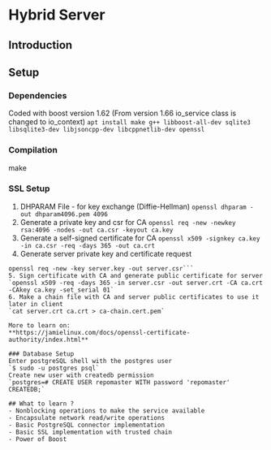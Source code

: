 # Hybrid Server
## Introduction

## Setup
### Dependencies
Coded with boost version 1.62 (From version 1.66 io_service class is changed to io_context)
`apt install make g++ libboost-all-dev sqlite3 libsqlite3-dev libjsoncpp-dev libcppnetlib-dev openssl`

### Compilation
make

### SSL Setup
1. DHPARAM File - for key exchange (Diffie-Hellman)
`openssl dhparam -out dhparam4096.pem 4096`
2. Generate a private key and csr for CA
`openssl req -new -newkey rsa:4096 -nodes -out ca.csr -keyout ca.key`
3. Generate a self-signed certificate for CA
`openssl x509 -signkey ca.key -in ca.csr -req -days 365 -out ca.crt`
4. Generate server private key and certificate request
```openssl genrsa -out server.key 1024
openssl req -new -key server.key -out server.csr```
5. Sign certificate with CA and generate public certificate for server
`openssl x509 -req -days 365 -in server.csr -out server.crt -CA ca.crt -CAkey ca.key -set_serial 01`
6. Make a chain file with CA and server public certificates to use it later in client
`cat server.crt ca.crt > ca-chain.cert.pem`

More to learn on:
**https://jamielinux.com/docs/openssl-certificate-authority/index.html**

### Database Setup
Enter postgreSQL shell with the postgres user
`$ sudo -u postgres psql`
Create new user with createdb permission
`postgres=# CREATE USER repomaster WITH password 'repomaster' CREATEDB;`

## What to learn ?
- Nonblocking operations to make the service available
- Encapsulate network read/write operations
- Basic PostgreSQL connector implementation
- Basic SSL implementation with trusted chain
- Power of Boost